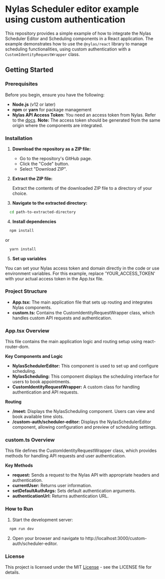 # Nylas Scheduler editor example using custom authentication

This repository provides a simple example of how to integrate the Nylas Scheduler Editor and Scheduling components in a React application. The example demonstrates how to use the `@nylas/react` library to manage scheduling functionalities, using custom authentication with a `CustomIdentityRequestWrapper` class.

## Getting Started

### Prerequisites

Before you begin, ensure you have the following:

- **Node.js** (v12 or later)
- **npm** or **yarn** for package management
- **Nylas API Access Token**: You need an access token from Nylas. Refer to the [docs](https://developer.nylas.com/docs/v3/auth/hosted-oauth-accesstoken/#make-authorization-request). **Note:** The access token should be generated from the same origin where the components are integrated.

### Installation

1. **Download the repository as a ZIP file:**

   - Go to the repository's GitHub page.
   - Click the "Code" button.
   - Select "Download ZIP".

2. **Extract the ZIP file:**

   Extract the contents of the downloaded ZIP file to a directory of your choice.

3. **Navigate to the extracted directory:**

  ```sh
    cd path-to-extracted-directory
  ```

4. **Install dependencies**

  ```sh
    npm install
  ```
  or
  ```sh
    yarn install
  ```

5. **Set up variables**

You can set your Nylas access token and domain directly in the code or use environment variables. For this example, replace 'YOUR_ACCESS_TOKEN' with your actual access token in the App.tsx file.


### Project Structure

  - **App.tsx:** The main application file that sets up routing and integrates Nylas components.
  - **custom.ts:** Contains the CustomIdentityRequestWrapper class, which handles custom API requests and authentication.

### App.tsx Overview

This file contains the main application logic and routing setup using react-router-dom.

  **Key Components and Logic**

  - **NylasSchedulerEditor:** This component is used to set up and configure scheduling.
  - **NylasScheduling:** This component displays the scheduling interface for users to book appointments.
  - **CustomIdentityRequestWrapper:** A custom class for handling authentication and API requests.

  **Routing**

  - **/meet:** Displays the NylasScheduling component. Users can view and book available time slots.
  - **/custom-auth/scheduler-editor:** Displays the NylasSchedulerEditor component, allowing configuration and preview of scheduling settings.

### custom.ts Overview

This file defines the CustomIdentityRequestWrapper class, which provides methods for handling API requests and user authentication.

  **Key Methods**

  - **request:** Sends a request to the Nylas API with appropriate headers and authentication.
  - **currentUser:** Returns user information.
  - **setDefaultAuthArgs:** Sets default authentication arguments.
  - **authenticationUrl:** Returns authentication URL.

### How to Run

  1.	Start the development server:
  ```sh
    npm run dev
  ```
  2.	Open your browser and navigate to http://localhost:3000/custom-auth/scheduler-editor.

### License

This project is licensed under the MIT [License](https://github.com/nylas-samples/scheduler-v3-code-samples/blob/main/LICENSE) - see the LICENSE file for details.
